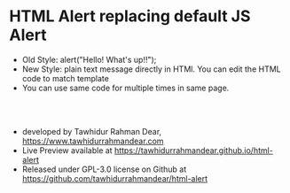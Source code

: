 # HTML Alert replacing default JS Alert
* Old Style: alert("Hello! What's up!!"); <br>
* New Style: plain text message directly in HTMl. You can edit the HTML code to match template <br>
* You can use same code for multiple times in same page. 

 <br> <br>
 
* developed by Tawhidur Rahman Dear, https://www.tawhidurrahmandear.com <br>
* Live Preview available at https://tawhidurrahmandear.github.io/html-alert <br>
* Released under GPL-3.0 license on Github at https://github.com/tawhidurrahmandear/html-alert  
